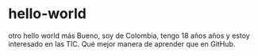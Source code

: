 # hello-world
otro hello world más
Bueno, soy de Colombia, tengo 18 años años y estoy interesado en las TIC.
Qué mejor manera de aprender que en GitHub.
